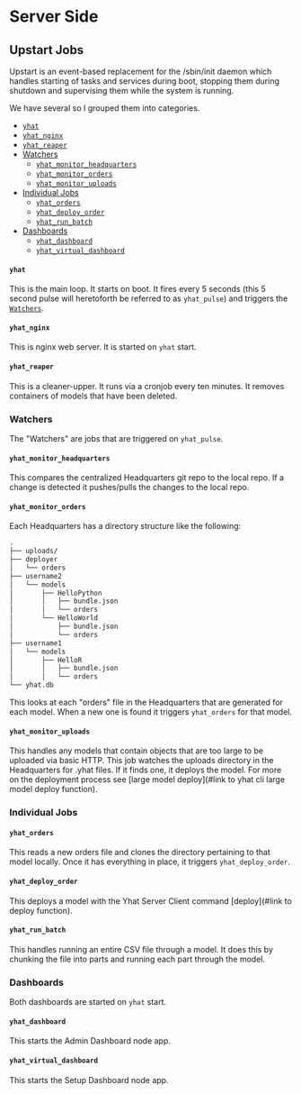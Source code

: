 # Server Side

## Upstart Jobs

Upstart is an event-based replacement for the /sbin/init daemon which handles starting of tasks and services during boot, stopping them during shutdown and supervising them while the system is running.

We have several so I grouped them into categories.


- [`yhat`](#yhat)
- [`yhat_nginx`](#yhat_nginx)
- [`yhat_reaper`](#yhat_reaper)
- [Watchers](#watchers)
    - [`yhat_monitor_headquarters`](#yhat_monitor_headquarters)
    - [`yhat_monitor_orders`](#yhat_monitor_orders)
    - [`yhat_monitor_uploads`](#yhat_monitor_uploads)
- [Individual Jobs](#individual-jobs)
    - [`yhat_orders`](#yhat_orders)
    - [`yhat_deploy_order`](#yhat_deploy_order)
    - [`yhat_run_batch`](#yhat_run_batch)
- [Dashboards](#dashboards)
    - [`yhat_dashboard`](#yhat_dashboard)
    - [`yhat_virtual_dashboard`](#yhat_virtual_dashboard)


#### `yhat`

This is the main loop. It starts on boot. It fires every 5 seconds (this 5 second pulse will heretoforth be referred to as `yhat_pulse`) and triggers the [`Watchers`](#watchers).

#### `yhat_nginx`

This is nginx web server. It is started on `yhat` start.

#### `yhat_reaper`

This is a cleaner-upper. It runs via a cronjob every ten minutes. It removes containers of models that have been deleted.

### Watchers

The "Watchers" are jobs that are triggered on `yhat_pulse`.

#### `yhat_monitor_headquarters`
This compares the centralized Headquarters git repo to the local repo. If a change is detected it pushes/pulls the changes to the local repo.

#### `yhat_monitor_orders`
Each Headquarters has a directory structure like the following:

```tex
.
├── uploads/
├── deployer
│   └── orders
├── username2
│   └── models
│       ├── HelloPython
│       │   ├── bundle.json
│       │   └── orders
│       └── HelloWorld
│           ├── bundle.json
│           └── orders
├── username1
│   └── models
│       ├── HelloR
│       │   ├── bundle.json
│       │   └── orders
└── yhat.db
```

This looks at each "orders" file in the Headquarters that are generated for each model. When a new one is found it triggers `yhat_orders` for that model.

#### `yhat_monitor_uploads`
This handles any models that contain objects that are too large to be uploaded via basic HTTP. This job watches the uploads directory in the Headquarters for .yhat files. If it finds one, it deploys the model. For more on the deployment process see [large model deploy](#link to yhat cli large model deploy function).

### Individual Jobs

#### `yhat_orders`
This reads a new orders file and clones the directory pertaining to that model locally. Once it has everything in place, it triggers `yhat_deploy_order`.

#### `yhat_deploy_order`
This deploys a model with the Yhat Server Client command [deploy](#link to deploy function).

#### `yhat_run_batch`
This handles running an entire CSV file through a model. It does this by chunking the file into parts and running each part through the model.

### Dashboards
Both dashboards are started on `yhat` start.

#### `yhat_dashboard`
This starts the Admin Dashboard node app.

#### `yhat_virtual_dashboard`
This starts the Setup Dashboard node app.
